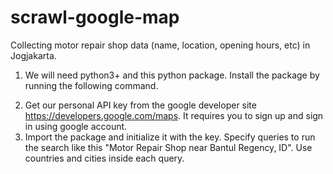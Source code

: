 # scrawl-google-map
Collecting motor repair shop data (name, location, opening hours, etc) in Jogjakarta.

1. We will need python3+ and this python package. Install the package by running the following command.

<html>
  <head>
    <title>pip install google-services-api</title>
  </head>


2. Get our personal API key from the google developer site https://developers.google.com/maps. It requires you to sign up and sign in using google account.
3. Import the package and initialize it with the key. Specify queries to run the search like this "Motor Repair Shop near Bantul Regency, ID". Use countries and cities inside each query.

